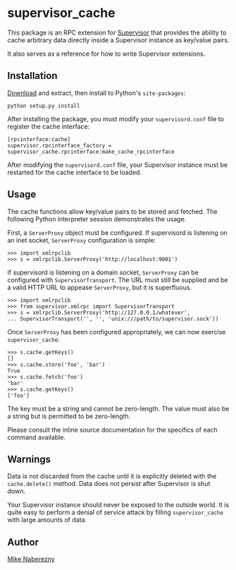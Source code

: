 supervisor_cache
================

This package is an RPC extension for [Supervisor](http://supervisord.org) 
that provides the ability to cache arbitrary data directly inside a 
Supervisor instance as key/value pairs.  

It also serves as a reference for how to write Supervisor extensions.

Installation
------------

[Download](http://github.com/mnaberez/supervisor_cache/downloads) and 
extract, then install to Python's `site-packages`:

    python setup.py install
    
After installing the package, you must modify your `supervisord.conf` file 
to register the cache interface: 

    [rpcinterface:cache]
    supervisor.rpcinterface_factory = supervisor_cache.rpcinterface:make_cache_rpcinterface

After modifying the `supervisord.conf` file, your Supervisor instance must be
restarted for the cache interface to be loaded.

Usage
-----

The cache functions allow key/value pairs to be stored and fetched. The
following Python interpreter session demonstrates the usage.

First, a `ServerProxy` object must be configured.  If supervisord is listening on
an inet socket, `ServerProxy` configuration is simple:

    >>> import xmlrpclib
    >>> s = xmlrpclib.ServerProxy('http://localhost:9001')

If supervisord is listening on a domain socket, `ServerProxy` can be configured
with `SupervisorTransport`.  The URL must still be supplied and be a valid HTTP
URL to appease `ServerProxy`, but it is superfluous.

    >>> import xmlrpclib
    >>> from supervisor.xmlrpc import SupervisorTransport
    >>> s = xmlrpclib.ServerProxy('http://127.0.0.1/whatever', 
    ... SupervisorTransport('', '', 'unix:///path/to/supervisor.sock'))
    
Once `ServerProxy` has been configured appropriately, we can now exercise
`supervisor_cache`:

    >>> s.cache.getKeys()
    []
    >>> s.cache.store('foo', 'bar')
    True
    >>> s.cache.fetch('foo')
    'bar'
    >>> s.cache.getKeys()
    ['foo']

The key must be a string and cannot be zero-length.  The value must also be a
string but is permitted to be zero-length.

Please consult the inline source documentation for the specifics of each
command available.

Warnings
--------

Data is not discarded from the cache until it is explicitly deleted with the
`cache.delete()` method.  Data does not persist after Supervisor is shut down.

Your Supervisor instance should never be exposed to the outside world.  It is
quite easy to perform a denial of service attack by filling `supervisor_cache`
with large amounts of data.

Author
------

[Mike Naberezny](http://github.com/mnaberez)
